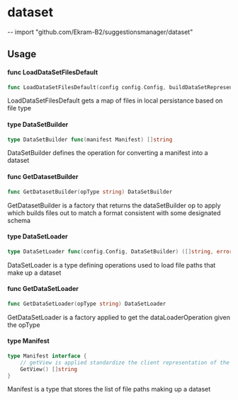 # dataset
--
    import "github.com/Ekram-B2/suggestionsmanager/dataset"


## Usage

#### func  LoadDataSetFilesDefault

```go
func LoadDataSetFilesDefault(config config.Config, buildDataSetRepresentation DataSetBuilder) ([]string, error)
```
LoadDataSetFilesDefault gets a map of files in local persistance based on file
type

#### type DataSetBuilder

```go
type DataSetBuilder func(manifest Manifest) []string
```

DataSetBuilder defines the operation for converting a manifest into a dataset

#### func  GetDatasetBuilder

```go
func GetDatasetBuilder(opType string) DataSetBuilder
```
GetDatasetBuilder is a factory that returns the dataSetBuilder op to apply which
builds files out to match a format consistent with some designated schema

#### type DataSetLoader

```go
type DataSetLoader func(config.Config, DataSetBuilder) ([]string, error)
```

DataSetLoader is a type defining operations used to load file paths that make up
a dataset

#### func  GetDataSetLoader

```go
func GetDataSetLoader(opType string) DataSetLoader
```
GetDataSetLoader is a factory applied to get the dataLoaderOperation given the
opType

#### type Manifest

```go
type Manifest interface {
	// getView is applied standardize the client representation of the files
	GetView() []string
}
```

Manifest is a type that stores the list of file paths making up a dataset
